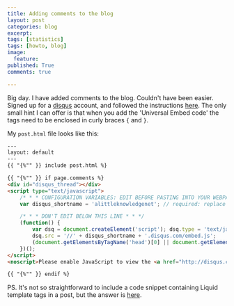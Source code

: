 ```yaml
---
title: Adding comments to the blog
layout: post
categories: blog
excerpt:
tags: [statistics]
tags: [howto, blog]
image:
  feature:
published: True
comments: true

---
```


Big day. I have added comments to the blog. Couldn't have been easier. Signed up for a [disqus](https://disqus.com/) account, and followed the instructions [here](https://help.disqus.com/customer/portal/articles/472138-jekyll-installation-instructions). The only small hint I can offer is that when you add the 'Universal Embed code' the tags need to be enclosed in curly braces `{` and `}`.

My `post.html` file looks like this:

```html
---
layout: default
---
{{ "{%"" }} include post.html %}

{{ "{%"" }} if page.comments %}
<div id="disqus_thread"></div>
<script type="text/javascript">
    /* * * CONFIGURATION VARIABLES: EDIT BEFORE PASTING INTO YOUR WEBPAGE * * */
    var disqus_shortname = 'alittleknowledgenet'; // required: replace example with your forum shortname

    /* * * DON'T EDIT BELOW THIS LINE * * */
    (function() {
        var dsq = document.createElement('script'); dsq.type = 'text/javascript'; dsq.async = true;
        dsq.src = '//' + disqus_shortname + '.disqus.com/embed.js';
        (document.getElementsByTagName('head')[0] || document.getElementsByTagName('body')[0]).appendChild(dsq);
    })();
</script>
<noscript>Please enable JavaScript to view the <a href="http://disqus.com/?ref_noscript">comments powered by Disqus.</a></noscript>

{{ "{%"" }} endif %}
```

PS. It's not so straightforward to include a code snippet containing Liquid template tags in  a post, but the answer is [here](http://jamiecollinson.com/blog/how-to-escape-liquid-template-tags/).